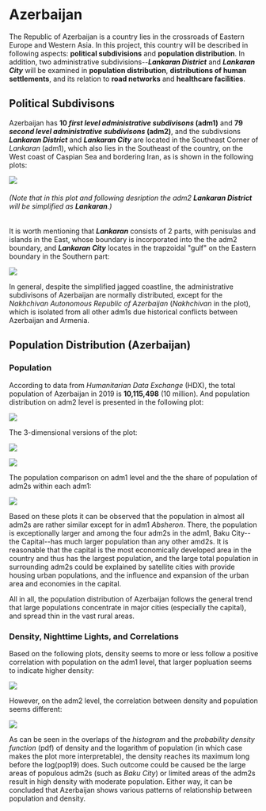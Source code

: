 # Azerbaijan

The Republic of Azerbaijan is a country lies in the crossroads of Eastern Europe and Western Asia. In this project, this country will be described in following aspects: **political subdivisions** and **population distribution**. In addition, two administrative subdivisions--**_Lankaran District_** and **_Lankaran City_** will be examined in **population distribution**, **distributions of human settlements**, and its relation to **road networks** and **healthcare facilities**.

## Political Subdivisons

Azerbaijan has **10 _first level administrative subdivisons_ (adm1)** and **79 _second level administrative subdivisons_ (adm2)**, and the subdivsions **_Lankaran District_** and **_Lankaran City_** are located in the Southeast Corner of _Lankaran_ (adm1), which also lies in the Southeast of the country, on the West coast of Caspian Sea and bordering Iran, as is shown in the following plots:

![](Aze_Subdiv.png)

###### (Note that in this plot and following desription the adm2 **_Lankaran District_** will be simplified as **_Lankaran_**.)

It is worth mentioning that **_Lankaran_** consists of 2 parts, with penisulas and islands in the East, whose boundary is incorporated into the the adm2 boundary, and **_Lankaran City_** locates in the trapzoidal "gulf" on the Eastern boundary in the Southern part:

![](Aze_Lankaran_Topo.png)

In general, despite the simplified jagged coastline, the administrative subdivisons of Azerbaijan are normally distributed, except for the _Nakhchivan Autonomous Republic of Azerbaijan_ (_Nakhchivan_ in the plot), which is isolated from all other adm1s due historical conflicts between Azerbaijan and Armenia.

## Population Distribution (Azerbaijan)

### Population

According to data from _Humanitarian Data Exchange_ (HDX), the total population of Azerbaijan in 2019 is **10,115,498** (10 million). And population distribution on adm2 level is presented in the following plot:

![](Aze_Pop19_Adm201.png)

The 3-dimensional versions of the plot:

![](Aze_Pop19_3D01.png)

![](Aze_Pop19_3D02.png)

The population comparison on adm1 level and the the share of population of adm2s within each adm1:

![](Aze_Pop19_Adm202.png)

Based on these plots it can be observed that the population in almost all adm2s are rather similar except for in adm1 _Absheron_. There, the population is exceptionally larger and among the four adm2s in the adm1, Baku City--the Capital--has much larger population than any other amd2s. It is reasonable that the capital is the most economically developed area in the country and thus has the largest population, and the large total population in surrounding adm2s could be explained by satellite cities with provide housing urban populations, and the influence and expansion of the urban area and economies in the capital.

All in all, the population distribution of Azerbaijan follows the general trend that large populations concentrate in major cities (especially the capital), and spread thin in the vast rural areas.

### Density, Nighttime Lights, and Correlations

Based on the following plots, density seems to more or less follow a positive correlation with population on the adm1 level, that larger popluation seems to indicate higher density:

![](Aze_Pp19&Den_Adm1.png)

However, on the adm2 level, the correlation between density and population seems different:

![](Aze_BrPlt_LgPp19-Dnsty.png)

As can be seen in the overlaps of the _histogram_ and the _probability density function_ (pdf) of density and the logarithm of population (in which case makes the plot more interpretable), the density reaches its maximum long before the log(pop19) does. Such outcome could be caused be the large areas of populous adm2s (such as _Baku City_) or limited areas of the adm2s result in high density with moderate population. Either way, it can be concluded that Azerbaijan shows various patterns of relationship between population and density.
























